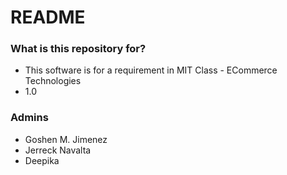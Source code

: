 # README #

### What is this repository for? ###

* This software is for a requirement in MIT Class - ECommerce Technologies
* 1.0


### Admins ###

* Goshen M. Jimenez
* Jerreck Navalta
* Deepika